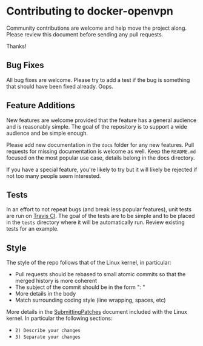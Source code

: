 # Contributing to docker-openvpn

Community contributions are welcome and help move the project along.  Please review this document before sending any pull requests.

Thanks!

## Bug Fixes

All bug fixes are welcome.  Please try to add a test if the bug is something that should have been fixed already.  Oops.

## Feature Additions

New features are welcome provided that the feature has a general audience and is reasonably simple.  The goal of the repository is to support a wide audience and be simple enough.

Please add new documentation in the `docs` folder for any new features.  Pull requests for missing documentation is welcome as well.  Keep the `README.md` focused on the most popular use case, details belong in the docs directory.

If you have a special feature, you're likely to try but it will likely be rejected if not too many people seem interested.

## Tests

In an effort to not repeat bugs (and break less popular features), unit tests are run on [Travis CI](https://travis-ci.org/kylemanna/docker-openvpn).  The goal of the tests are to be simple and to be placed in the `tests` directory where it will be automatically run.  Review existing tests for an example.

## Style

The style of the repo follows that of the Linux kernel, in particular:

* Pull requests should be rebased to small atomic commits so that the merged history is more coherent
* The subject of the commit should be in the form "<subsystem>: <subject>"
* More details in the body
* Match surrounding coding style (line wrapping, spaces, etc)

More details in the [SubmittingPatches](https://www.kernel.org/doc/Documentation/SubmittingPatches) document included with the Linux kernel.  In particular the following sections:

* `2) Describe your changes`
* `3) Separate your changes`
